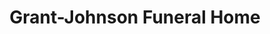 ---
title: "Grant-Johnson Funeral Home"
url: /bradford/grant-johnson-funeral-home/
shop: Bestattungen
---